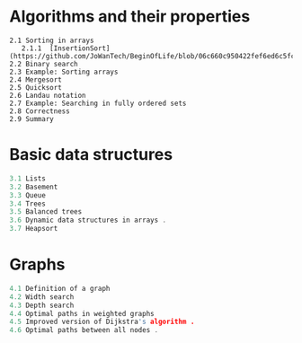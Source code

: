 

# Algorithms and their properties
 ```pycon 
2.1 Sorting in arrays 
    2.1.1  [InsertionSort] (https://github.com/JoWanTech/BeginOfLife/blob/06c660c950422fef6ed6c5fce62b0f8d0a65f7ff/ADS/Sort/QuickSort.cpp)
2.2 Binary search
2.3 Example: Sorting arrays
2.4 Mergesort 
2.5 Quicksort
2.6 Landau notation 
2.7 Example: Searching in fully ordered sets
2.8 Correctness 
2.9 Summary
  ```
#  Basic data structures
 ```cpp 
3.1 Lists
3.2 Basement
3.3 Queue
3.4 Trees 
3.5 Balanced trees 
3.6 Dynamic data structures in arrays .
3.7 Heapsort
   ```
# Graphs
 ```cpp 
4.1 Definition of a graph
4.2 Width search
4.3 Depth search
4.4 Optimal paths in weighted graphs
4.5 Improved version of Dijkstra's algorithm .
4.6 Optimal paths between all nodes .
   ```


